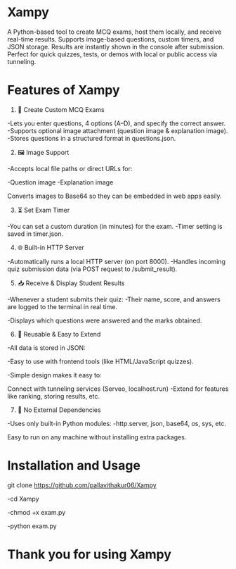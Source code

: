 # Xampy
A Python-based tool to create MCQ exams, host them locally, and receive real-time results. Supports image-based questions, custom timers, and JSON storage. Results are instantly shown in the console after submission. Perfect for quick quizzes, tests, or demos with local or public access via tunneling.
# Features of Xampy 
1. 📝 Create Custom MCQ Exams

-Lets you enter questions, 4 options (A–D), and specify the correct answer.
-Supports optional image attachment (question image & explanation image).
-Stores questions in a structured format in questions.json.

2. 🖼️ Image Support

-Accepts local file paths or direct URLs for:

-Question image
-Explanation image

Converts images to Base64 so they can be embedded in web apps easily.

3. ⏳ Set Exam Timer

-You can set a custom duration (in minutes) for the exam.
-Timer setting is saved in timer.json.

4. 🌐 Built-in HTTP Server

-Automatically runs a local HTTP server (on port 8000).
-Handles incoming quiz submission data (via POST request to /submit_result).

5. 📥 Receive & Display Student Results

-Whenever a student submits their quiz:
-Their name, score, and answers are logged to the terminal in real time.

-Displays which questions were answered and the marks obtained.

6. 🧠 Reusable & Easy to Extend

-All data is stored in JSON:

-Easy to use with frontend tools (like HTML/JavaScript quizzes).

-Simple design makes it easy to:

Connect with tunneling services (Serveo, localhost.run)
-Extend for features like ranking, storing results, etc.

7. 🔐 No External Dependencies

-Uses only built-in Python modules:
-http.server, json, base64, os, sys, etc.

Easy to run on any machine without installing extra packages.

# Installation and Usage
git clone https://github.com/pallavithakur06/Xampy

-cd Xampy

-chmod +x exam.py

-python exam.py


# Thank you for using Xampy
